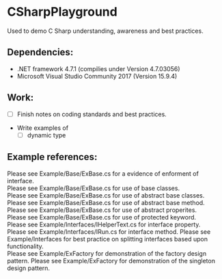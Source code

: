 # CSharpPlayground
Used to demo C Sharp understanding, awareness and best practices.

## Dependencies:
- .NET framework 4.7.1 (compilies under Version 4.7.03056)
- Microsoft Visual Studio Community 2017 (Version 15.9.4)

## Work: 
- [ ] Finish notes on coding standards and best practices. 
- Write examples of 
	- [ ] dynamic type

## Example references: 
Please see Example/Base/ExBase.cs for a evidence of enforment of interface.  
Please see Example/Base/ExBase.cs for use of base classes.  
Please see Example/Base/ExBase.cs for use of abstract base classes. 
Please see Example/Base/ExBase.cs for use of abstract base method. 
Please see Example/Base/ExBase.cs for use of abstract properites.  
Please see Example/Base/ExBase.cs for use of protected keyword.  
Please see Example/Interfaces/IHelperText.cs for interface property.  
Please see Example/Interfaces/IRun.cs for interface method. 
Please see Example/Interfaces for best practice on splitting interfaces based upon functionality.  
Please see Example/ExFactory for demonstration of the factory design pattern. 
Please see Example/ExFactory for demonstration of the singleton design pattern. 